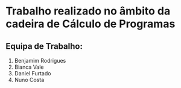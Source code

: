 # Trabalho realizado no âmbito da cadeira de Cálculo de Programas
## Equipa de Trabalho:
1. Benjamim Rodrigues
2. Bianca Vale
3. Daniel Furtado
4. Nuno Costa
